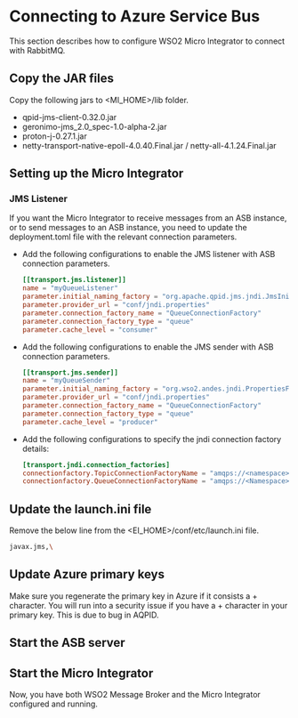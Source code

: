# Connecting to Azure Service Bus

This section describes how to configure WSO2 Micro Integrator to connect with RabbitMQ.

## Copy the JAR files

Copy the following jars to <MI_HOME>/lib folder.

- 	qpid-jms-client-0.32.0.jar
-	geronimo-jms_2.0_spec-1.0-alpha-2.jar
-	proton-j-0.27.1.jar
-	netty-transport-native-epoll-4.0.40.Final.jar / netty-all-4.1.24.Final.jar

## Setting up the Micro Integrator

### JMS Listener
  
If you want the Micro Integrator to receive messages from an ASB instance, or to send messages to an ASB instance, you need to update the deployment.toml file with the relevant connection parameters.

- Add the following configurations to enable the JMS listener with ASB connection parameters.
    ```toml
    [[transport.jms.listener]]
    name = "myQueueListener"
    parameter.initial_naming_factory = "org.apache.qpid.jms.jndi.JmsInitialContextFactory"
    parameter.provider_url = "conf/jndi.properties"
    parameter.connection_factory_name = "QueueConnectionFactory"
    parameter.connection_factory_type = "queue"
    parameter.cache_level = "consumer"
    ```

- Add the following configurations to enable the JMS sender with ASB connection parameters.
    ```toml
    [[transport.jms.sender]]
    name = "myQueueSender"
    parameter.initial_naming_factory = "org.wso2.andes.jndi.PropertiesFileInitialContextFactory"
    parameter.provider_url = "conf/jndi.properties"
    parameter.connection_factory_name = "QueueConnectionFactory"
    parameter.connection_factory_type = "queue"
    parameter.cache_level = "producer"
    ```

- Add the following configurations to specify the jndi connection factory details:
    ```toml
    [transport.jndi.connection_factories]
    connectionfactory.TopicConnectionFactoryName = "amqps://<namespace>.servicebus.windows.net?amqp.idleTimeout=150000&jms.username=<topic_policy_name>&jms.password=<primary_key_of_topic_level_policy>"
    connectionfactory.QueueConnectionFactoryName = "amqps://<Namespace>.servicebus.windows.net?amqp.idleTimeout=150000&jms.username=<queue_policy_name>&jms.password=<primary_key_of_queue_level_policy >"

    ```

## Update the launch.ini file

Remove the below line from the <EI_HOME>/conf/etc/launch.ini file.

```bash
javax.jms,\
```

## Update Azure primary keys

Make sure you regenerate the primary key in Azure if it consists a + character. You will run into a security issue if you have a + character in your primary key. This is due to bug in AQPID.

## Start the ASB server

## Start the Micro Integrator

Now, you have both WSO2 Message Broker and the Micro Integrator configured and running.
